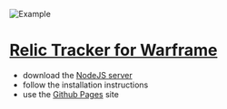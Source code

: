 ![Example](https://i.imgur.com/FWntVcZ.png)
# [Relic Tracker for Warframe](https://davidbrandon713.github.io/relictracker/)
- download the [NodeJS server](https://github.com/davidbrandon713/relictrackerapi)
- follow the installation instructions
- use the [Github Pages](https://davidbrandon713.github.io/wfm-frontend/) site

